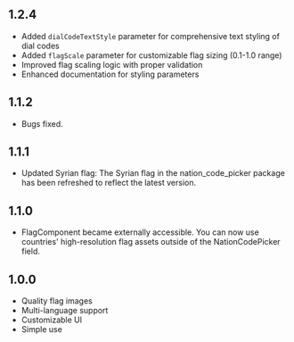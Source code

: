 ## 1.2.4
- Added `dialCodeTextStyle` parameter for comprehensive text styling of dial codes
- Added `flagScale` parameter for customizable flag sizing (0.1-1.0 range)
- Improved flag scaling logic with proper validation
- Enhanced documentation for styling parameters

## 1.1.2
- Bugs fixed.

## 1.1.1
- Updated Syrian flag: The Syrian flag in the nation_code_picker package has been refreshed to reflect the latest version.

## 1.1.0
- FlagComponent became externally accessible. You can now use countries' high-resolution flag assets outside of the NationCodePicker field.

## 1.0.0
- Quality flag images
- Multi-language support
- Customizable UI
- Simple use

